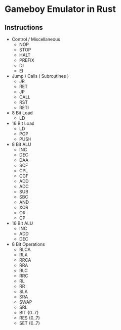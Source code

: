 # Gameboy Emulator in Rust

## Instructions

- Control / Miscellaneous
    - NOP 
    - STOP
    - HALT
    - PREFIX
    - DI
    - EI
- Jump / Calls ( Subroutines )
    - JR
    - RET
    - JP
    - CALL
    - RST 
    - RETI
- 8 Bit Load 
    - LD
- 16 Bit Load 
    - LD
    - POP
    - PUSH
- 8 Bit ALU 
    - INC 
    - DEC
    - DAA
    - SCF
    - CPL
    - CCF
    - ADD
    - ADC
    - SUB
    - SBC
    - AND
    - XOR
    - OR
    - CP
- 16 Bit ALU
    - INC
    - ADD
    - DEC
- 8 Bit Operations
    - RLCA
    - RLA
    - RRCA
    - RRA
    - RLC
    - RRC
    - RL
    - RR
    - SLA
    - SRA
    - SWAP
    - SRL
    - BIT {0..7}
    - RES {0..7}
    - SET {0..7}


